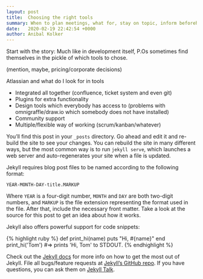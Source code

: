 ```yaml
---
layout: post
title:  Choosing the right tools
summary: When to plan meetings, what for, stay on topic, inform beforehand 
date:   2020-02-19 22:42:54 +0000
author: Anibal Kolker
---
```


Start with the story: Much like in development itself, P.Os sometimes find themselves in the pickle of which tools to chose.

(mention, maybe, pricing/corporate decisions)



Atlassian and what do I look for in tools
- Integrated all together (confluence, ticket system and even git)
- Plugins for extra functionality
- Design tools which everybody has access to (problems with omnigraffle/draw.io which somebody does not have installed)
- Community support
- Multiple/flexible way of working (scrum/kanban/whatever)



You’ll find this post in your `_posts` directory. Go ahead and edit it and re-build the site to see your changes. You can rebuild the site in many different ways, but the most common way is to run `jekyll serve`, which launches a web server and auto-regenerates your site when a file is updated.

Jekyll requires blog post files to be named according to the following format:

`YEAR-MONTH-DAY-title.MARKUP`

Where `YEAR` is a four-digit number, `MONTH` and `DAY` are both two-digit numbers, and `MARKUP` is the file extension representing the format used in the file. After that, include the necessary front matter. Take a look at the source for this post to get an idea about how it works.

Jekyll also offers powerful support for code snippets:

{% highlight ruby %}
def print_hi(name)
  puts "Hi, #{name}"
end
print_hi('Tom')
#=> prints 'Hi, Tom' to STDOUT.
{% endhighlight %}

Check out the [Jekyll docs][jekyll-docs] for more info on how to get the most out of Jekyll. File all bugs/feature requests at [Jekyll’s GitHub repo][jekyll-gh]. If you have questions, you can ask them on [Jekyll Talk][jekyll-talk].

[jekyll-docs]: https://jekyllrb.com/docs/home
[jekyll-gh]:   https://github.com/jekyll/jekyll
[jekyll-talk]: https://talk.jekyllrb.com/
